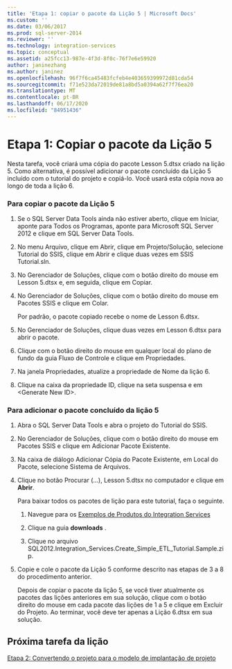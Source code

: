 ```yaml
---
title: 'Etapa 1: copiar o pacote da Lição 5 | Microsoft Docs'
ms.custom: ''
ms.date: 03/06/2017
ms.prod: sql-server-2014
ms.reviewer: ''
ms.technology: integration-services
ms.topic: conceptual
ms.assetid: a25fcc13-987e-4f3d-8f0c-76f7e6e59920
author: janinezhang
ms.author: janinez
ms.openlocfilehash: 96f7f6ca45483fcfeb4e403659399972d81cda54
ms.sourcegitcommit: f71e523da72019de81a8bd5a0394a62f7f76ea20
ms.translationtype: MT
ms.contentlocale: pt-BR
ms.lasthandoff: 06/17/2020
ms.locfileid: "84951436"
---
```

# <a name="step-1-copying-the-lesson-5-package"></a>Etapa 1: Copiar o pacote da Lição 5
  Nesta tarefa, você criará uma cópia do pacote Lesson 5.dtsx criado na lição 5. Como alternativa, é possível adicionar o pacote concluído da Lição 5 incluído com o tutorial do projeto e copiá-lo. Você usará esta cópia nova ao longo de toda a lição 6.  
  
### <a name="to-copy-the-lesson-5-package"></a>Para copiar o pacote da Lição 5  
  
1.  Se o SQL Server Data Tools ainda não estiver aberto, clique em Iniciar, aponte para Todos os Programas, aponte para Microsoft SQL Server 2012 e clique em SQL Server Data Tools.  
  
2.  No menu Arquivo, clique em Abrir, clique em Projeto/Solução, selecione Tutorial do SSIS, clique em Abrir e clique duas vezes em SSIS Tutorial.sln.  
  
3.  No Gerenciador de Soluções, clique com o botão direito do mouse em Lesson 5.dtsx e, em seguida, clique em Copiar.  
  
4.  No Gerenciador de Soluções, clique com o botão direito do mouse em Pacotes SSIS e clique em Colar.  
  
     Por padrão, o pacote copiado recebe o nome de Lesson 6.dtsx.  
  
5.  No Gerenciador de Soluções, clique duas vezes em Lesson 6.dtsx para abrir o pacote.  
  
6.  Clique com o botão direito do mouse em qualquer local do plano de fundo da guia Fluxo de Controle e clique em Propriedades.  
  
7.  Na janela Propriedades, atualize a propriedade de Nome da lição 6.  
  
8.  Clique na caixa da propriedade ID, clique na seta suspensa e em \<Generate New ID>.  
  
### <a name="to-add-the-completed-lesson-5-package"></a>Para adicionar o pacote concluído da lição 5  
  
1.  Abra o SQL Server Data Tools e abra o projeto do Tutorial do SSIS.  
  
2.  No Gerenciador de Soluções, clique com o botão direito do mouse em Pacotes SSIS e clique em Adicionar Pacote Existente.  
  
3.  Na caixa de diálogo Adicionar Cópia do Pacote Existente, em Local do Pacote, selecione Sistema de Arquivos.  
  
4.  Clique no botão Procurar (...), Lesson 5.dtsx no computador e clique em **Abrir**.  
  
     Para baixar todos os pacotes de lição para este tutorial, faça o seguinte.  
  
    1.  Navegue para os [Exemplos de Produtos do Integration Services](https://go.microsoft.com/fwlink/?LinkId=275027)  
  
    2.  Clique na guia **downloads** .  
  
    3.  Clique no arquivo SQL2012.Integration_Services.Create_Simple_ETL_Tutorial.Sample.zip.  
  
5.  Copie e cole o pacote da Lição 5 conforme descrito nas etapas de 3 a 8 do procedimento anterior.  
  
     Depois de copiar o pacote da lição 5, se você tiver atualmente os pacotes das lições anteriores em sua solução, clique com o botão direito do mouse em cada pacote das lições de 1 a 5 e clique em Excluir do Projeto. Ao terminar, você deve ter apenas a Lição 6.dtsx em sua solução.  
  
## <a name="next-task-in-lesson"></a>Próxima tarefa da lição  
 [Etapa 2: Convertendo o projeto para o modelo de implantação de projeto](lesson-6-2-converting-the-project-to-the-project-deployment-model.md)  
  
  
